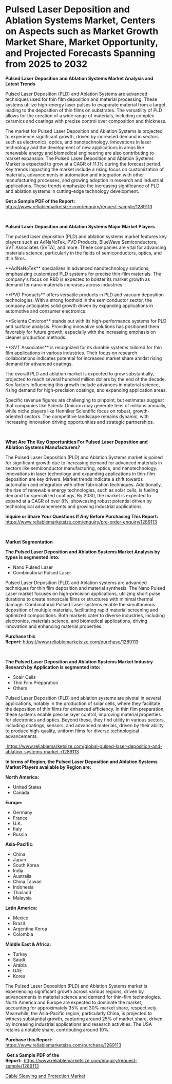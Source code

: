 <p><h1>Pulsed Laser Deposition and Ablation Systems Market, Centers on Aspects such as Market Growth Market Share, Market Opportunity, and Projected Forecasts Spanning from 2025 to 2032</h1></p><p><strong>Pulsed Laser Deposition and Ablation Systems Market Analysis and Latest Trends</strong></p>
<p><p>Pulsed Laser Deposition (PLD) and Ablation Systems are advanced techniques used for thin film deposition and material processing. These systems utilize high-energy laser pulses to evaporate material from a target, leading to the deposition of thin films on substrates. The versatility of PLD allows for the creation of a wide range of materials, including complex ceramics and coatings with precise control over composition and thickness. </p><p>The market for Pulsed Laser Deposition and Ablation Systems is projected to experience significant growth, driven by increased demand in sectors such as electronics, optics, and nanotechnology. Innovations in laser technology and the development of new applications in areas like renewable energy and biomedical engineering are also contributing to market expansion. The Pulsed Laser Deposition and Ablation Systems Market is expected to grow at a CAGR of 11.1% during the forecast period. Key trends impacting the market include a rising focus on customization of materials, advancements in automation and integration with other manufacturing processes, and growing adoption in research and industrial applications. These trends emphasize the increasing significance of PLD and ablation systems in cutting-edge technology development.</p></p>
<p><strong>Get a Sample PDF of the Report:&nbsp;</strong> <a href="https://www.reliablemarketsize.com/enquiry/request-sample/1289113?utm_campaign=1897&utm_medium=2&utm_source=Github&utm_content=ia&utm_term=16012025&utm_id=pulsed-laser-deposition-and-ablation-systems">https://www.reliablemarketsize.com/enquiry/request-sample/1289113</a></p>
<p>&nbsp;</p>
<p><strong>Pulsed Laser Deposition and Ablation Systems Major Market Players</strong></p>
<p><p>The pulsed laser deposition (PLD) and ablation systems market features key players such as AdNaNoTek, PVD Products, BlueWave Semiconductors, SVT Associates (SVTA), and more. These companies are vital for advancing materials science, particularly in the fields of semiconductors, optics, and thin films.</p><p>**AdNaNoTek** specializes in advanced nanotechnology solutions, emphasizing customized PLD systems for precise thin-film materials. The company's focus on R&D is expected to bolster its market growth as demand for nano-materials increases across industries.</p><p>**PVD Products** offers versatile products in PLD and vacuum deposition technologies. With a strong foothold in the semiconductor sector, the company anticipates solid growth driven by expanding applications in automotive and consumer electronics.</p><p>**Scienta Omicron** stands out with its high-performance systems for PLD and surface analysis. Providing innovative solutions has positioned them favorably for future growth, especially with the increasing emphasis on cleaner production methods.</p><p>**SVT Associates** is recognized for its durable systems tailored for thin film applications in various industries. Their focus on research collaborations indicates potential for increased market share amidst rising demand for advanced coatings.</p><p>The overall PLD and ablation market is expected to grow substantially, projected to reach several hundred million dollars by the end of the decade. Key factors influencing this growth include advances in material science, rising demand for high-precision coatings, and expanding application areas. </p><p>Specific revenue figures are challenging to pinpoint, but estimates suggest that companies like Scienta Omicron may generate tens of millions annually, while niche players like Henniker Scientific focus on robust, growth-oriented sectors. The competitive landscape remains dynamic, with increasing innovation driving opportunities and strategic partnerships.</p></p>
<p>&nbsp;</p>
<p><strong>What Are The Key Opportunities For Pulsed Laser Deposition and Ablation Systems Manufacturers?</strong></p>
<p><p>The Pulsed Laser Deposition (PLD) and Ablation Systems market is poised for significant growth due to increasing demand for advanced materials in sectors like semiconductor manufacturing, optics, and nanotechnology. Innovations in laser technology and expanding applications in thin-film deposition are key drivers. Market trends indicate a shift towards automation and integration with other fabrication techniques. Additionally, the rise of renewable energy technologies, such as solar cells, is fueling demand for specialized coatings. By 2030, the market is expected to expand at a CAGR of over 8%, showcasing robust potential driven by technological advancements and growing industrial applications.</p></p>
<p><strong>Inquire or Share Your Questions If Any Before Purchasing This Report:</strong> <a href="https://www.reliablemarketsize.com/enquiry/pre-order-enquiry/1289113?utm_campaign=1897&utm_medium=2&utm_source=Github&utm_content=ia&utm_term=16012025&utm_id=pulsed-laser-deposition-and-ablation-systems">https://www.reliablemarketsize.com/enquiry/pre-order-enquiry/1289113</a></p>
<p>&nbsp;</p>
<p><strong>Market Segmentation</strong></p>
<p><strong>The Pulsed Laser Deposition and Ablation Systems Market Analysis by types is segmented into:</strong></p>
<p><ul><li>Nano Pulsed Laser</li><li>Combinatorial Pulsed Laser</li></ul></p>
<p><p>Pulsed Laser Deposition (PLD) and Ablation systems are advanced techniques for thin film deposition and material synthesis. The Nano Pulsed Laser market focuses on high-precision applications, utilizing short pulse durations to create nanoscale films or structures with minimal thermal damage. Combinatorial Pulsed Laser systems enable the simultaneous deposition of multiple materials, facilitating rapid material screening and optimized compositions. Both markets cater to diverse industries, including electronics, materials science, and biomedical applications, driving innovation and enhancing material properties.</p></p>
<p><strong>Purchase this Report:&nbsp;</strong><a href="https://www.reliablemarketsize.com/purchase/1289113?utm_campaign=1897&utm_medium=2&utm_source=Github&utm_content=ia&utm_term=16012025&utm_id=pulsed-laser-deposition-and-ablation-systems">https://www.reliablemarketsize.com/purchase/1289113</a></p>
<p>&nbsp;</p>
<p><strong>The Pulsed Laser Deposition and Ablation Systems Market Industry Research by Application is segmented into:</strong></p>
<p><ul><li>Soalr Cells</li><li>Thin Film Preparation</li><li>Others</li></ul></p>
<p><p>Pulsed Laser Deposition (PLD) and ablation systems are pivotal in several applications, notably in the production of solar cells, where they facilitate the deposition of thin films for enhanced efficiency. In thin film preparation, these systems enable precise layer control, improving material properties for electronics and optics. Beyond these, they find utility in various sectors, including coatings, sensors, and advanced materials, driven by their ability to produce high-quality, uniform films for diverse technological advancements.</p></p>
<p><a href="https://www.reliablemarketsize.com/global-pulsed-laser-deposition-and-ablation-systems-market-r1289113?utm_campaign=1897&utm_medium=2&utm_source=Github&utm_content=ia&utm_term=16012025&utm_id=pulsed-laser-deposition-and-ablation-systems">&nbsp;https://www.reliablemarketsize.com/global-pulsed-laser-deposition-and-ablation-systems-market-r1289113</a></p>
<p><strong>In terms of Region, the Pulsed Laser Deposition and Ablation Systems Market Players available by Region are:</strong></p>
<p>
    <p> <strong> North America: </strong>
        <ul>
            <li>United States</li>
            <li>Canada</li>
        </ul>
        </p> 
    <p> <strong> Europe: </strong>
        <ul>
            <li>Germany</li>
            <li>France</li>
            <li>U.K.</li>
            <li>Italy</li>
            <li>Russia</li>
        </ul>
        </p> 
    <p> <strong> Asia-Pacific: </strong>
        <ul>
            <li>China</li>
            <li>Japan</li>
            <li>South Korea</li>
            <li>India</li>
            <li>Australia</li>
            <li>China Taiwan</li>
            <li>Indonesia</li>
            <li>Thailand</li>
            <li>Malaysia</li>
        </ul>
        </p> 
    <p> <strong> Latin America: </strong>
        <ul>
            <li>Mexico</li>
            <li>Brazil</li>
            <li>Argentina Korea</li>
            <li>Colombia</li>
        </ul>
        </p> 
    <p> <strong> Middle East & Africa: </strong>
        <ul>
            <li>Turkey</li>
            <li>Saudi</li>
            <li>Arabia</li>
            <li>UAE</li>
            <li>Korea</li>
        </ul>
    </p>
    </p>
<p><p>The Pulsed Laser Deposition (PLD) and Ablation Systems market is experiencing significant growth across various regions, driven by advancements in material science and demand for thin-film technologies. North America and Europe are expected to dominate the market, accounting for approximately 35% and 30% market share, respectively. Meanwhile, the Asia-Pacific region, particularly China, is projected to witness substantial growth, capturing around 25% of market share, driven by increasing industrial applications and research activities. The USA retains a notable share, contributing around 10%.</p></p>
<p><strong>Purchase this Report: </strong><a href="https://www.reliablemarketsize.com/purchase/1289113?utm_campaign=1897&utm_medium=2&utm_source=Github&utm_content=ia&utm_term=16012025&utm_id=pulsed-laser-deposition-and-ablation-systems">https://www.reliablemarketsize.com/purchase/1289113</a></p>
<p>&nbsp;<strong>Get a Sample PDF of the Report:&nbsp;&nbsp;</strong><a href="https://www.reliablemarketsize.com/enquiry/request-sample/1289113?utm_campaign=1897&utm_medium=2&utm_source=Github&utm_content=ia&utm_term=16012025&utm_id=pulsed-laser-deposition-and-ablation-systems">https://www.reliablemarketsize.com/enquiry/request-sample/1289113</a></p>
<p><strong></strong></p>
<p><p><a href="https://github.com/ChiragRP21/Market-Research-Report-List-7/blob/main/cable-sleeving-and-protection-market.md?utm_campaign=1897&utm_medium=2&utm_source=Github&utm_content=ia&utm_term=16012025&utm_id=pulsed-laser-deposition-and-ablation-systems">Cable Sleeving and Protection Market</a></p></p>